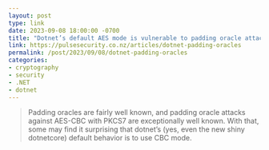 ```yaml
---
layout: post
type: link
date: 2023-09-08 18:00:00 -0700
title: "Dotnet’s default AES mode is vulnerable to padding oracle attacks"
link: https://pulsesecurity.co.nz/articles/dotnet-padding-oracles
permalink: /post/2023/09/08/dotnet-padding-oracles
categories: 
- cryptography
- security
- .NET
- dotnet
---
```

<blockquote>Padding oracles are fairly well known, and padding oracle attacks against AES-CBC with PKCS7 are exceptionally well known. With that, some may find it surprising that dotnet’s (yes, even the new shiny dotnetcore) default behavior is to use CBC mode.</blockquote>